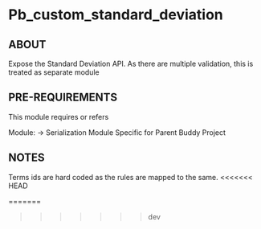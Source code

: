 # Pb_custom_standard_deviation

ABOUT
------------
Expose the Standard Deviation API. As there are multiple validation, this is treated as separate module

PRE-REQUIREMENTS
------------------
This module requires or refers

Module:
 	-> Serialization Module
Specific for Parent Buddy Project

NOTES
------------
Terms ids are hard coded as the rules are mapped to the same.
<<<<<<< HEAD

=======
>>>>>>> dev
